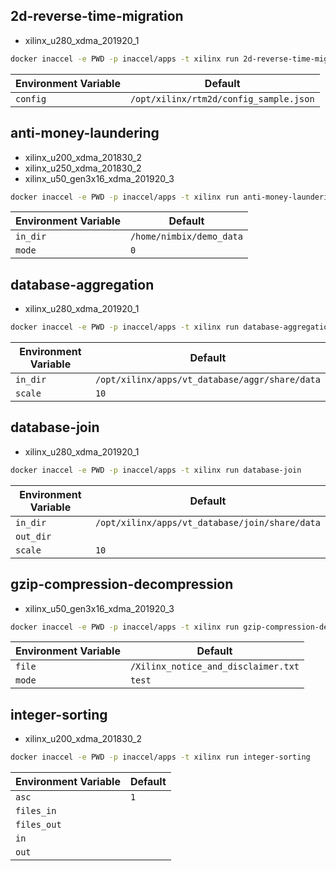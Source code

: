 ## 2d-reverse-time-migration

- xilinx_u280_xdma_201920_1

```sh
docker inaccel -e PWD -p inaccel/apps -t xilinx run 2d-reverse-time-migration
```

| Environment Variable | Default                                |
| -------------------- | -------------------------------------- |
| `config`             | `/opt/xilinx/rtm2d/config_sample.json` |

## anti-money-laundering

- xilinx_u200_xdma_201830_2
- xilinx_u250_xdma_201830_2
- xilinx_u50_gen3x16_xdma_201920_3

```sh
docker inaccel -e PWD -p inaccel/apps -t xilinx run anti-money-laundering
```

| Environment Variable | Default                  |
| -------------------- | ------------------------ |
| `in_dir`             | `/home/nimbix/demo_data` |
| `mode`               | `0`                      |

## database-aggregation

- xilinx_u280_xdma_201920_1

```sh
docker inaccel -e PWD -p inaccel/apps -t xilinx run database-aggregation
```

| Environment Variable | Default                                        |
| -------------------- | ---------------------------------------------- |
| `in_dir`             | `/opt/xilinx/apps/vt_database/aggr/share/data` |
| `scale`              | `10`                                           |

## database-join

- xilinx_u280_xdma_201920_1

```sh
docker inaccel -e PWD -p inaccel/apps -t xilinx run database-join
```

| Environment Variable | Default                                        |
| -------------------- | ---------------------------------------------- |
| `in_dir`             | `/opt/xilinx/apps/vt_database/join/share/data` |
| `out_dir`            |                                                |
| `scale`              | `10`                                           |

## gzip-compression-decompression

- xilinx_u50_gen3x16_xdma_201920_3

```sh
docker inaccel -e PWD -p inaccel/apps -t xilinx run gzip-compression-decompression
```

| Environment Variable | Default                             |
| -------------------- | ----------------------------------- |
| `file`               | `/Xilinx_notice_and_disclaimer.txt` |
| `mode`               | `test`                              |

## integer-sorting

- xilinx_u200_xdma_201830_2

```sh
docker inaccel -e PWD -p inaccel/apps -t xilinx run integer-sorting
```

| Environment Variable | Default |
| -------------------- | ------- |
| `asc`                | `1`     |
| `files_in`           |         |
| `files_out`          |         |
| `in`                 |         |
| `out`                |         |
